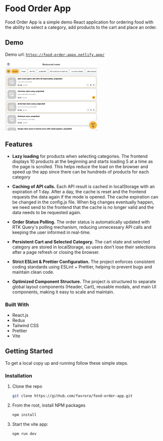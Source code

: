 # Food Order App

Food Order App is a simple demo React application for ordering food with the ability to select a category, add products to the cart and place an order.

## Demo

Demo url: [`https://food-order-appx.netlify.app/`](https://food-order-appx.netlify.app/)

<p>
  <img src="https://github.com/favrora/food-order-app/blob/master/public/demo.jpg?raw=true" width="60%">
</p>

## Features

- **Lazy loading** for products when selecting categories. The frontend displays 10 products at the beginning and starts loading 5 at a time as the page is scrolled. This helps reduce the load on the browser and speed up the app since there can be hundreds of products for each category

- **Caching of API calls.** Each API result is cached in localStorage with an expiration of 1 day. After a day, the cache is reset and the frontend requests the data again if the mode is opened. The cache expiration can be changed in the config.js file. When big changes eventually happen, we need send to the frontend that the cache is no longer valid and the data needs to be requested again.

- **Order Status Polling.** The order status is automatically updated with RTK Query's polling mechanism, reducing unnecessary API calls and keeping the user informed in real-time.

- **Persistent Cart and Selected Category.** The cart state and selected category are stored in localStorage, so users don’t lose their selections after a page refresh or closing the browser.

- **Strict ESLint & Prettier Configuration.** The project enforces consistent coding standards using ESLint + Prettier, helping to prevent bugs and maintain clean code.

- **Optimized Component Structure.** The project is structured to separate global layout components (Header, Cart), reusable modals, and main UI components, making it easy to scale and maintain.

### Built With

- React.js
- Redux
- Tailwind CSS
- Prettier
- Vite

## Getting Started

To get a local copy up and running follow these simple steps.

### Installation

1. Clone the repo
   ```sh
   git clone https://github.com/favrora/food-order-app.git
   ```
2. From the root, install NPM packages
   ```sh
   npm install
   ```
3. Start the vite app:
   ```sh
   npm run dev
   ```
